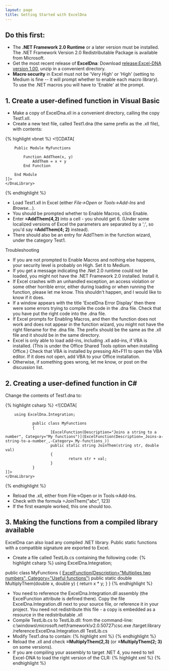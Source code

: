 ```yaml
---
layout: page
title: Getting Started with ExcelDna
---
```


## Do this first:
* The **.NET Framework 2.0 Runtime** or a later version must be installed. The .NET Framework Version 2.0 Redistributable Package is available from Microsoft.
* Get the most recent release of **ExcelDna**: Download [release:Excel-DNA version 1.00](https://github.com/Excel-DNA/ExcelDna/releases), unzip in a convenient directory.
* **Macro security** in Excel must not be 'Very High' or 'High' (setting to Medium is fine -- it will prompt whether to enable each macro library). To use the .NET macros you will have to 'Enable' at the prompt.

## 1. Create a user-defined function in Visual Basic
* Make a copy of ExcelDna.xll in a convenient directory, calling the copy Test1.xll.
* Create a new text file, called Test1.dna (the same prefix as the .xll file), with contents:

{% highlight vbnet %}
    <DnaLibrary>
    <![CDATA[

        Public Module MyFunctions

            Function AddThem(x, y)
                AddThem = x + y
            End Function

        End Module
    ]]>
    </DnaLibrary>
{% endhighlight %}

* Load Test1.xll in Excel (either _File->Open_ or _Tools->Add-Ins_ and _Browse..._).
* You should be prompted whether to Enable Macros, click Enable.
* Enter **=AddThem(4,2)** into a cell - you should get 6. (Under some localized versions of Excel the parameters are separated by a ';', so you'd say **=AddThem(4; 2)** instead).
* There should also be an entry for AddThem in the function wizard, under the category Test1.

Troubleshooting
* If you are not prompted to Enable Macros and nothing else happens, your security level is probably on High. Set it to Medium.
* If you get a message indicating the .Net 2.0 runtime could not be loaded, you might not have the .NET Framework 2.0 installed. Install it.
* If Excel crashes with an unhandled exception, an access violation or some other horrible error, either during loading or when running the function, please let me know. This shouldn't happen, and I would like to know if it does.
* If a window appears with the title 'ExcelDna Error Display' then there were some errors trying to compile the code in the .dna file. Check that you have put the right code into the .dna file.
* If Excel prompts for Enabling Macros, and then the function does not work and does not appear in the function wizard, you might not have the right filename for the .dna file. The prefix should be the same as the .xll file and it should be in the same directory.
* Excel is only able to load add-ins, including .xll add-ins, if VBA is installed. (This is under the Office Shared Tools option when installing Office.) Check that VBA is installed by pressing Alt+F11 to open the VBA editor. If it does not open, add VBA to your Office installation.
* Otherwise, if something goes wrong, let me know, or post on the discussion list.

## 2. Creating a user-defined function in C#
Change the contents of Test1.dna to:

{% highlight csharp %}
    <DnaLibrary Language="CS">
    <![CDATA[

        using ExcelDna.Integration;
    
                public class MyFunctions
                {
                        [ExcelFunction(Description="Joins a string to a number", Category="My functions")](ExcelFunction(Description=_Joins-a-string-to-a-number_,-Category=_My-functions_))
                        public static string JoinThem(string str, double val)
                        {
                                return str + val;
                        }
                }
    ]]>
    </DnaLibrary> 
{% endhighlight %}

* Reload the .xll, either from File->Open or in Tools->Add-Ins.
* Check with the formula =JoinThem("abc", 123)
* If the first example worked, this one should too.

## 3. Making the functions from a compiled library available
ExcelDna can also load any compiled .NET library. Public static functions with a compatible signature are exported to Excel.
* Create a file called TestLib.cs containing the following code:
{% highlight csharp %}
using ExcelDna.Integration;

public class MyFunctions
{
        [ExcelFunction(Description="Multiplies two numbers", Category="Useful functions")](ExcelFunction(Description=_Multiplies-two-numbers_,-Category=_Useful-functions_))
        public static double MultiplyThem(double x, double y)
        {
                return x * y;
        }
}
{% endhighlight %}
* You need to reference the ExcelDna.Integration.dll assembly (the ExcelFunction attribute is defined there). Copy the file ExcelDna.Integration.dll next to your source file, or reference it in your project. You need not redistribute this file - a copy is embedded as a resource in the redistributable .xll 
* Compile TestLib.cs to TestLib.dll: from the command-line: c:\windows\microsoft.net\framework\v2.0.50727\csc.exe /target:library /reference:ExcelDna.Integration.dll TestLib.cs
* Modify Test1.dna to contain:
{% highlight xml %}
        <DnaLibrary>
                <ExternalLibrary Path="TestLib.dll" />
        </DnaLibrary>
{% endhighlight %}
* Reload the .xll and check **=MultiplyThem(2,3)** (or **=MultiplyThem(2; 3)** on some versions).
* If you are compiling your assembly to target .NET 4, you need to tell Excel-DNA to load the right version of the CLR:
{% highlight xml %}
        <DnaLibrary RuntimeVersion="v4.0" >
                <ExternalLibrary Path="TestLib.dll" />
        </DnaLibrary>
{% endhighlight %}